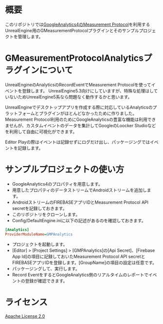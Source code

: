 # 概要

このリポジトリでは[GoogleAnalytics4のMeasurement Protocol](https://developers.google.com/analytics/devguides/collection/protocol/ga4)を利用するUnrealEngine用のGMeasurementProtocolプラグインとそのサンプルプロジェクトを管理します。

# GMeasurementProtocolAnalyticsプラグインについて

UnrealEngineのAnalyticsのRecordEventでMeasurement Protocolを使ってイベントを登録します。
UnrealEngine5.3向けにしていますが、特殊な処理はしていないためUnrealEngine5系なら問題なく動作するかと思います。

UnrealEngineでデスクトップアプリを作成する際に対応しているAnalyticsのプラットフォームとプラグインがほとんどなかったために作りました。Measurement Protocol利用のためにGoogleAnalyticsの豊富な機能は利用できませんが、カスタムイベントのデータを集計してGoogleのLoocker Studioなどを利用して自由に可視化ができます。

Editor Playの際はイベントは記録せずにログだけ出し、パッケージングではイベントを記録します。

# サンプルプロジェクトの使い方

* GoogleAnalytics4のプロパティを用意します。
* 用意したプロパティのデータストリームでAndroidストリームを追加します。
* AndroidストリームのFIREBASEアプリIDとMeasurement Protocol API secretを記録しておきます。
* このリポジトリをクローンします。
* Config/DefaultEngine.iniに以下の記述があるのを確認しておきます。
```ini
[Analytics]
ProviderModuleName=GMPAnalytics
```
* プロジェクトを起動します。
* [Editor] > [Project Settings] > [GMPAnalytics]の[Api Secret]、[Firebase App Id]の項目に記録しておいたMeasurement Protocol API secretとFIREBASEアプリIDを登録します。[GroupName]の項目の設定は任意です。
* パッケージングして、実行します。
* Record EventをするとGoogleAnalytics側のリアルタイムのレポートでイベントの登録が確認できます。

# ライセンス

[Apache License 2.0](LICENSE)
